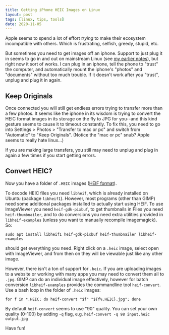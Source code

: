 ```yaml
---
title: Getting iPhone HEIC Images on Linux
layout: post
tags: [linux, tips, tools]
date: 2020-11-05
---
```


Apple seems to spend a lot of effort *trying* to make their ecosystem incompatible with others.
Which is frustrating, selfish, greedy, stupid, etc.

But sometimes you need to get images off an iphone. 
Support to just plug it in seems to go in and out on mainstream Linux (see [my earlier notes](https://evanwill.github.io/_drafts/notes/iphone-transfer.html)), but right now it sort of works.
I can plug in an iphone, tell the phone to "trust" the computer, and automatically mount the iphone's "photos" and "documents" without too much trouble. 
If it doesn't work after you "trust", unplug and plug it in again.

## Keep Originals 

Once connected you will still get endless errors trying to transfer more than a few photos. 
It seems like the iphone in its wisdom is trying to convert the HEIC format images in its storage on the fly to JPG for you--and this kind gesture seems to cause it to timeout constantly.
To fix this, you need to go into Settings > Photos > "Transfer to mac or pc" and switch from "Automatic" to "Keep Originals".
(Notice the "mac or pc" snub? Apple seems to really hate linux...)

If you are making large transfers, you still may need to unplug and plug in again a few times if you start getting errors. 

## Convert HEIC?

Now you have a folder of `.HEIC` images ([HEIF format](https://en.wikipedia.org/wiki/High_Efficiency_Image_File_Format)).

To decode HEIC files you need `libheif`, which is already installed on Ubuntu (package `libheif1`).
However, most programs (other than GIMP) need some additional packages installed to actually start using HEIF. 
To use ImageViewer you need `heif-gdk-pixbuf`, to get thumbnails in Files you need `heif-thumbnailer`, and to do conversions you need extra utilities provided in `libheif-examples` (unless you want to manually recompile imagemagick). 
So:

`sudo apt install libheif1 heif-gdk-pixbuf heif-thumbnailer libheif-examples`

should get everything you need.
Right click on a `.heic` image, select open with ImageViewer, and from then on they will be viewable just like any other image. 

However, there isn't a ton of support for `.heic`. 
If you are uploading images to a website or working with many apps you may need to convert them all to `.jpg`. 
GIMP can do an individual image effectively, however for batch conversion `libheif-examples` provides the commandline tool `heif-convert`.
Use a bash loop in the folder of `.heic` images:

`for f in *.HEIC; do heif-convert "$f" "${f%.HEIC}.jpg"; done`

By default `heif-convert` seems to use "90" quality.
You can set your own quality (0-100) by adding `-q` flag, e.g. 
`heif-convert -q 98 input.heic output.jpg`

Have fun!
